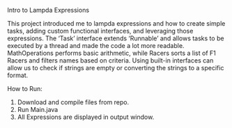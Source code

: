 Intro to Lampda Expressions

This project introduced me to lampda expressions and how to create simple tasks, adding custom functional interfaces, and leveraging those expressions. The ‘Task’ interface extends ‘Runnable’ and allows tasks to be executed by a thread and made the code a lot more readable. MathOperations performs basic arithmetic, while Racers sorts a list of F1 Racers and filters names based on criteria. Using built-in interfaces can allow us to check if strings are empty or converting the strings to a specific format. 

How to Run:

1. Download and compile files from repo.
2. Run Main.java 
3. All Expressions are displayed in output window.

